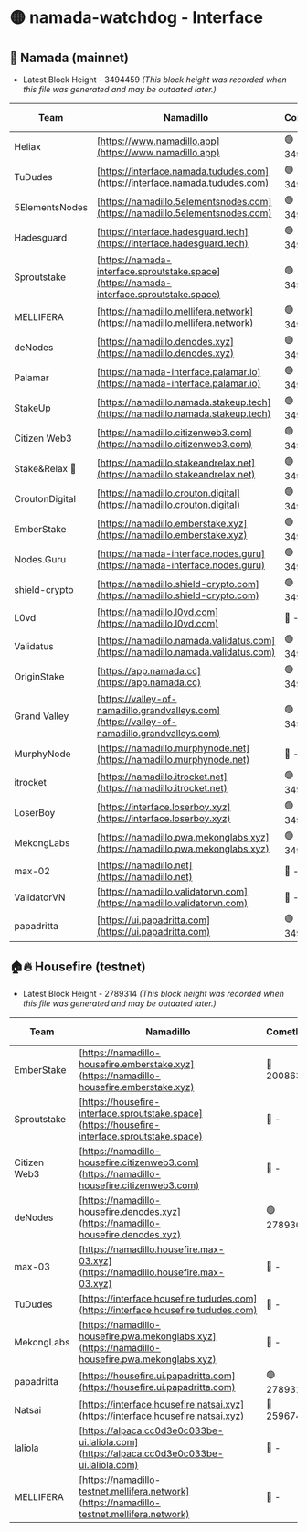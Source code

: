 # 🟡 namada-watchdog - Interface

## 🚀 Namada (mainnet)
- Latest Block Height - 3494459 *(This block height was recorded when this file was generated and may be outdated later.)*

| Team | Namadillo | CometBFT | Indexer | MASP Indexer |
|-|-|-|-|-|
| Heliax | [https://www.namadillo.app](https://www.namadillo.app) | 🟢 3494441 | 🟢 3494440 | 🟢 3494441 |
| TuDudes | [https://interface.namada.tududes.com](https://interface.namada.tududes.com) | 🟢 3494441 | 🟢 3494441 | 🟢 3494441 |
| 5ElementsNodes | [https://namadillo.5elementsnodes.com](https://namadillo.5elementsnodes.com) | 🟢 3494441 | 🟢 3494441 | 🟢 3494441 |
| Hadesguard | [https://interface.hadesguard.tech](https://interface.hadesguard.tech) | 🟢 3494442 | 🟢 3494441 | 🟢 3494441 |
| Sproutstake | [https://namada-interface.sproutstake.space](https://namada-interface.sproutstake.space) | 🟢 3494442 | 🟢 3494442 | 🟢 3494442 |
| MELLIFERA | [https://namadillo.mellifera.network](https://namadillo.mellifera.network) | 🟢 3494443 | 🟢 3494443 | 🟢 3494443 |
| deNodes | [https://namadillo.denodes.xyz](https://namadillo.denodes.xyz) | 🟢 3494443 | 🟢 3494443 | 🟢 3494444 |
| Palamar | [https://namada-interface.palamar.io](https://namada-interface.palamar.io) | 🟢 3494444 | 🟢 3494444 | 🟢 3494444 |
| StakeUp | [https://namadillo.namada.stakeup.tech](https://namadillo.namada.stakeup.tech) | 🟢 3494445 | 🟢 3494445 | 🟢 3494445 |
| Citizen Web3 | [https://namadillo.citizenweb3.com](https://namadillo.citizenweb3.com) | 🟢 3494445 | 🟢 3494445 | 🟢 3494445 |
| Stake&Relax 🦥 | [https://namadillo.stakeandrelax.net](https://namadillo.stakeandrelax.net) | 🟢 3494446 | 🟢 3494446 | 🟢 3494446 |
| CroutonDigital | [https://namadillo.crouton.digital](https://namadillo.crouton.digital) | 🟢 3494446 | 🟢 3494446 | 🟢 3494446 |
| EmberStake | [https://namadillo.emberstake.xyz](https://namadillo.emberstake.xyz) | 🟢 3494447 | 🟢 3494447 | 🟢 3494446 |
| Nodes.Guru | [https://namada-interface.nodes.guru](https://namada-interface.nodes.guru) | 🟢 3494447 | 🟢 3494447 | 🟢 3494447 |
| shield-crypto | [https://namadillo.shield-crypto.com](https://namadillo.shield-crypto.com) | 🟢 3494448 | 🟢 3494448 | 🟢 3494447 |
| L0vd | [https://namadillo.l0vd.com](https://namadillo.l0vd.com) | 🔴 - | 🔴 - | 🔴 - |
| Validatus | [https://namadillo.namada.validatus.com](https://namadillo.namada.validatus.com) | 🟢 3494450 | 🟢 3494450 | 🟢 3494450 |
| OriginStake | [https://app.namada.cc](https://app.namada.cc) | 🟢 3494451 | 🟢 3494451 | 🟢 3494451 |
| Grand Valley | [https://valley-of-namadillo.grandvalleys.com](https://valley-of-namadillo.grandvalleys.com) | 🟢 3494451 | 🟢 3494451 | 🟢 3494452 |
| MurphyNode | [https://namadillo.murphynode.net](https://namadillo.murphynode.net) | 🔴 - | 🔴 - | 🔴 - |
| itrocket | [https://namadillo.itrocket.net](https://namadillo.itrocket.net) | 🟢 3494454 | 🟢 3494454 | 🟢 3494454 |
| LoserBoy | [https://interface.loserboy.xyz](https://interface.loserboy.xyz) | 🟢 3494454 | 🟢 3494454 | 🟢 3494454 |
| MekongLabs | [https://namadillo.pwa.mekonglabs.xyz](https://namadillo.pwa.mekonglabs.xyz) | 🟢 3494455 | 🟢 3494455 | 🟢 3494455 |
| max-02 | [https://namadillo.net](https://namadillo.net) | 🔴 - | 🔴 - | 🔴 - |
| ValidatorVN | [https://namadillo.validatorvn.com](https://namadillo.validatorvn.com) | 🔴 - | 🔴 - | 🔴 - |
| papadritta | [https://ui.papadritta.com](https://ui.papadritta.com) | 🟢 3494459 | 🟢 3494459 | 🟢 3494459 |

## 🏠🔥 Housefire (testnet)
- Latest Block Height - 2789314 *(This block height was recorded when this file was generated and may be outdated later.)*

| Team | Namadillo | CometBFT | Indexer | MASP Indexer |
|-|-|-|-|-|
| EmberStake | [https://namadillo-housefire.emberstake.xyz](https://namadillo-housefire.emberstake.xyz) | 🔴 2008636 | 🔴 - | 🔴 - |
| Sproutstake | [https://housefire-interface.sproutstake.space](https://housefire-interface.sproutstake.space) | 🔴 - | 🔴 - | 🔴 - |
| Citizen Web3 | [https://namadillo-housefire.citizenweb3.com](https://namadillo-housefire.citizenweb3.com) | 🔴 - | 🔴 - | 🔴 - |
| deNodes | [https://namadillo-housefire.denodes.xyz](https://namadillo-housefire.denodes.xyz) | 🟢 2789303 | 🟢 2789303 | 🟢 2789303 |
| max-03 | [https://namadillo.housefire.max-03.xyz](https://namadillo.housefire.max-03.xyz) | 🔴 - | 🔴 - | 🔴 - |
| TuDudes | [https://interface.housefire.tududes.com](https://interface.housefire.tududes.com) | 🔴 - | 🔴 2778001 | 🔴 2778001 |
| MekongLabs | [https://namadillo-housefire.pwa.mekonglabs.xyz](https://namadillo-housefire.pwa.mekonglabs.xyz) | 🔴 - | 🔴 2778001 | 🔴 2778001 |
| papadritta | [https://housefire.ui.papadritta.com](https://housefire.ui.papadritta.com) | 🟢 2789314 | 🟢 2789314 | 🟢 2789314 |
| Natsai | [https://interface.housefire.natsai.xyz](https://interface.housefire.natsai.xyz) | 🔴 2596741 | 🔴 2596741 | 🔴 2596741 |
| laliola | [https://alpaca.cc0d3e0c033be-ui.laliola.com](https://alpaca.cc0d3e0c033be-ui.laliola.com) | 🔴 - | 🔴 - | 🔴 - |
| MELLIFERA | [https://namadillo-testnet.mellifera.network](https://namadillo-testnet.mellifera.network) | 🔴 - | 🔴 2778001 | 🔴 2607259 |

